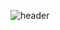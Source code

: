 ![header](https://capsule-render.vercel.app/api?type=wave&color=auto&height=300&section=header&text=capsule%20render&fontSize=90)

